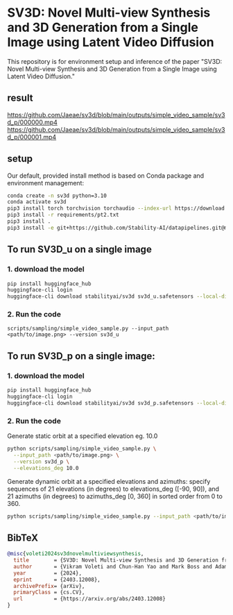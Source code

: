 # SV3D: Novel Multi-view Synthesis and 3D Generation from a Single Image using Latent Video Diffusion

This repository is for environment setup and inference of the paper "SV3D: Novel Multi-view Synthesis and 3D Generation from a Single Image using Latent Video Diffusion."

## result
https://github.com/Jaeae/sv3d/blob/main/outputs/simple_video_sample/sv3d_p/000000.mp4
https://github.com/Jaeae/sv3d/blob/main/outputs/simple_video_sample/sv3d_p/000001.mp4

## setup
Our default, provided install method is based on Conda package and environment management:

```bash
conda create -n sv3d python=3.10
conda activate sv3d
pip3 install torch torchvision torchaudio --index-url https://download.pytorch.org/whl/cu118 # check CUDA version
pip3 install -r requirements/pt2.txt
pip3 install .
pip3 install -e git+https://github.com/Stability-AI/datapipelines.git@main#egg=sdata
```

## To run SV3D_u on a single image
### 1. download the model

```bash
pip install huggingface_hub
huggingface-cli login
huggingface-cli download stabilityai/sv3d sv3d_u.safetensors --local-dir checkpoints
```

### 2. Run the code
```
scripts/sampling/simple_video_sample.py --input_path <path/to/image.png> --version sv3d_u
```


## To run SV3D_p on a single image:
### 1. download the model
```bash
pip install huggingface_hub
huggingface-cli login
huggingface-cli download stabilityai/sv3d sv3d_p.safetensors --local-dir checkpoints
```
### 2. Run the code
Generate static orbit at a specified elevation eg. 10.0 
```bash
python scripts/sampling/simple_video_sample.py \
  --input_path <path/to/image.png> \
  --version sv3d_p \
  --elevations_deg 10.0
```

Generate dynamic orbit at a specified elevations and azimuths: 
specify sequences of 21 elevations (in degrees) to elevations_deg ([-90, 90]), and 21 azimuths (in degrees) to azimuths_deg [0, 360] in sorted order from 0 to 360. 
```bash
python scripts/sampling/simple_video_sample.py --input_path <path/to/image.png> --version sv3d_p --elevations_deg [<list of 21 elevations in degrees>] --azimuths_deg [<list of 21 azimuths in degrees>]
```

## BibTeX
```bibtex
@misc{voleti2024sv3dnovelmultiviewsynthesis,
  title        = {SV3D: Novel Multi-view Synthesis and 3D Generation from a Single Image using Latent Video Diffusion},
  author       = {Vikram Voleti and Chun-Han Yao and Mark Boss and Adam Letts and David Pankratz and Dmitry Tochilkin and Christian Laforte and Robin Rombach and Varun Jampani},
  year         = {2024},
  eprint       = {2403.12008},
  archivePrefix= {arXiv},
  primaryClass = {cs.CV},
  url          = {https://arxiv.org/abs/2403.12008}
}




